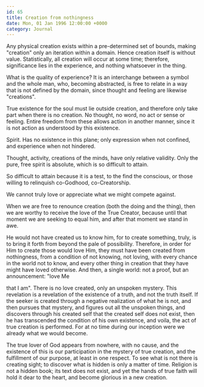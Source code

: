 ```yaml
---
id: 65
title: Creation from nothingness
date: Mon, 01 Jan 1996 12:00:00 +0000
category: Journal
---
```


Any physical creation exists within a pre-determined set of bounds,
making "creation" only an iteration within a domain.  Hence creation
itself is without value.  Statistically, all creation will occur at some
time; therefore, significance lies in the experience, and nothing
whatsoever in the thing.

What is the quality of experience?  It is an interchange between a
symbol and the whole man, who, becoming abstracted, is free to relate in
a way that is not defined by the domain, since thought and feeling are
likewise "creations".

True existence for the soul must lie outside creation, and therefore
only take part when there is no creation.  No thought, no word, no act
or sense or feeling.  Entire freedom from these allows action in another
manner, since it is not action as understood by this existence.

Spirit.  Has no existence in this plane; only expression when not
confined, and experience when not hindered.

Thought, activity, creations of the minds, have only relative validity.
Only the pure, free spirit is absolute, which is so difficult to attain.

So difficult to attain because it is a test, to the find the conscious,
or those willing to relinquish co-Godhood, co-Creatorship.

We cannot truly love or appreciate what we might compete against.

When we are free to renounce creation (both the doing and the thing),
then we are worthy to receive the love of the True Creator, because
until that moment we are seeking to equal him, and after that moment we
stand in awe.

He would not have created us to know him, for to create something,
truly, is to bring it forth from beyond the pale of possibility.
Therefore, in order for Him to create those would love Him, they must
have been created from nothingness, from a condition of not knowing, not
loving, with every chance in the world not to know, and every other
thing in creation that they have might have loved otherwise.  And then,
a single world: not a proof, but an announcement: "love Me

that I am".  There is no love created, only an unspoken mystery.  This
revelation is a revelation of the existence of a truth, and not the
truth itself.  If the seeker is created through a negative realization
of what he is not, and then pursues that mystery, and figures out all
the unspoken things, and discovers through his created self that the
created self does not exist, then he has transcended the condition of
his own existence, and voila, the act of true creation is performed.
For at no time during our inception were we already what we would
become.

The true lover of God appears from nowhere, with no cause, and the
existence of this is our participation in the mystery of true creation,
and the fulfillment of our purpose, at least in one respect.  To see
what is not there is creating sight; to discover what is hidden is only
a matter of time.  Religion is not a hidden book; its text does not
exist, and yet the hands of true faith will hold it dear to the heart,
and become glorious in a new creation.


